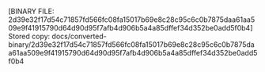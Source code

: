 [BINARY FILE: 2d39e32f17d54c71857fd566fc08fa15017b69e8c28c95c6c0b7875daa61aa509e9f41915790d64d90d95f7afb4d906b5a4a85dffef34d352be0add5f0b4]
Stored copy: docs/converted-binary/2d39e32f17d54c71857fd566fc08fa15017b69e8c28c95c6c0b7875daa61aa509e9f41915790d64d90d95f7afb4d906b5a4a85dffef34d352be0add5f0b4
